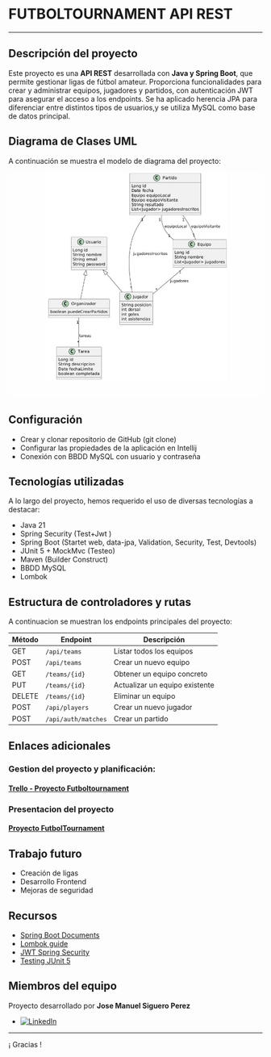 # **FUTBOLTOURNAMENT API REST**

-------------------------------------------
## **Descripción del proyecto**

Este proyecto es una **API REST** desarrollada con **Java y Spring Boot**, 
que permite gestionar ligas de fútbol amateur. 
Proporciona funcionalidades para crear y administrar equipos, jugadores y partidos, 
con autenticación JWT para asegurar el acceso a los endpoints. 
Se ha aplicado herencia JPA para diferenciar entre distintos 
tipos de usuarios,y se utiliza MySQL como base de datos principal.


## **Diagrama de Clases UML**

 A continuación se muestra el modelo de diagrama del proyecto:

![Diagrama UML proyecto.JPG](Diagrama%20UML%20proyecto.JPG)

## **Configuración**

- Crear y clonar repositorio de GitHub (git clone)
- Configurar las propiedades de la aplicación en Intellij
- Conexión con BBDD MySQL con usuario y contraseña

## **Tecnologías utilizadas**
A lo largo del proyecto, hemos requerido el uso de diversas tecnologías a destacar:

- Java 21
- Spring Security (Test+Jwt )
- Spring Boot (Startet web, data-jpa, Validation, Security, Test, Devtools)
- JUnit 5 + MockMvc (Testeo)
- Maven (Builder Construct)
- BBDD MySQL
- Lombok


## **Estructura de controladores y rutas**

A continuacion se muestran los endpoints principales del proyecto:

| Método | Endpoint            | Descripción                    |
| ------ |---------------------|--------------------------------|
| GET    | `/api/teams`        | Listar todos los equipos       |
| POST   | `/api/teams`        | Crear un nuevo equipo          |
| GET    | `/teams/{id}`       | Obtener un equipo concreto     |
| PUT    | `/teams/{id}`       | Actualizar un equipo existente |
| DELETE | `/teams/{id}`       | Eliminar un equipo             |
| POST   | `/api/players`      | Crear un nuevo jugador         |
| POST   | `/api/auth/matches` | Crear un partido               |


## **Enlaces adicionales**


### **Gestion del proyecto y planificación**:

#### **[Trello - Proyecto Futboltournament](https://trello.com/b/nlYE3hv4/futboltournament)**

### **Presentacion del proyecto** 

#### **[Proyecto FutbolTournament](https://docs.google.com/presentation/d/1lFoFhgg9-yilI74bDs9YYo0diftuCKJ3PnLxPnx8FcI/edit?usp=sharing)**




## **Trabajo futuro**

- Creación de ligas
- Desarrollo Frontend
- Mejoras de seguridad


## **Recursos**

- [Spring Boot Documents]([https://spring.io/projects/spring-boot)
- [Lombok guide]((https://projectlombok.org/features/all))
- [JWT Spring Security]((https://www.baeldung.com/spring-security-oauth-jwt)  )
- [Testing JUnit 5]((https://www.baeldung.com/spring-boot-testing))


## **Miembros del equipo**
Proyecto desarrollado por **Jose Manuel Siguero Perez**
- [![LinkedIn](https://img.shields.io/badge/LinkedIn-blue?logo=linkedin)](https://www.linkedin.com/in/jose-manuel-siguero/)

-----------------------------------------------------------------------------------

¡ Gracias !



